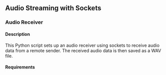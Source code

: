 ## Audio Streaming with Sockets

### Audio Receiver

#### Description

This Python script sets up an audio receiver using sockets to receive audio data from a remote sender. The received audio data is then saved as a WAV file.

#### Requirements
